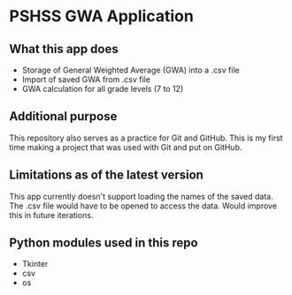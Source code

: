 # PSHSS GWA Application

## What this app does
- Storage of General Weighted Average (GWA) into a .csv file
- Import of saved GWA from .csv file
- GWA calculation for all grade levels (7 to 12)

## Additional purpose
This repository also serves as a practice for Git and GitHub. This is my first time making a project that was used with Git and put on GitHub. 

## Limitations as of the latest version
This app currently doesn't support loading the names of the saved data. The .csv file would have to be opened to access the data. Would improve this in future
iterations.

## Python modules used in this repo
- Tkinter
- csv
- os
